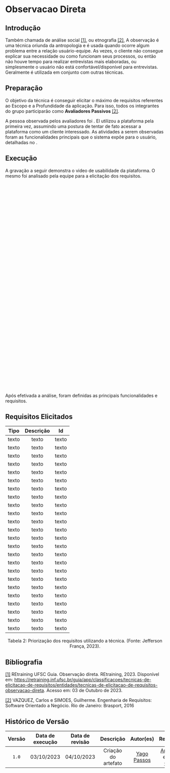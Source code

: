 # Observacao Direta

## Introdução

Também chamada de análise social <a id="aa" href="#a">[1]</a>, ou etnografia <a id="bb" href="#b">[2]</a>, A observação é uma técnica oriunda da antropologia e é usada quando ocorre algum problema entre a relação usuário-equipe. As vezes, o cliente não consegue explicar sua necessidade ou como funcionam seus processos, ou então não houve tempo para realizar entrevistas mais elaboradas, ou simplesmente o usuário não está confortável/disponível para entrevistas. Geralmente é utilizada em conjunto com outras técnicas.

## Preparação

O objetivo da técnica é conseguir elicitar o máximo de requisitos referentes ao Escopo e a Profundidade da aplicação. Para isso, todos os integrantes do grupo participarão como **Avaliadores Passivos** <a id="bb" href="#b">[2]</a>.

A pessoa observada pelos avaliadores foi . El utilizou a plataforma pela primeira vez, assumindo uma postura de tentar de fato acessar a plataforma como um cliente interessado. As atividades a serem observadas foram as funcionalidades principais que o sistema expõe para o usuário, detalhadas no []() .

## Execução

A gravação a seguir demonstra o video de usabilidade da plataforma. O mesmo foi analisado pela equipe para a elicitação dos requisitos.

<iframe width="1000vw" height="650vh" src="" title="Entrevista" frameborder="0" allow="accelerometer; autoplay; clipboard-write; encrypted-media; gyroscope; picture-in-picture" allowfullscreen=""></iframe>

Após efetivada a análise, foram definidas as principais funcionalidades e requisitos.

## Requisitos Elicitados


| Tipo  | Descrição |  Id   |
| :---: | :-------: | :---: |
| texto |   texto   | texto |
| texto |   texto   | texto |
| texto |   texto   | texto |
| texto |   texto   | texto |
| texto |   texto   | texto |
| texto |   texto   | texto |
| texto |   texto   | texto |
| texto |   texto   | texto |
| texto |   texto   | texto |
| texto |   texto   | texto |
| texto |   texto   | texto |
| texto |   texto   | texto |
| texto |   texto   | texto |
| texto |   texto   | texto |
| texto |   texto   | texto |
| texto |   texto   | texto |
| texto |   texto   | texto |
| texto |   texto   | texto |
| texto |   texto   | texto |
| texto |   texto   | texto |
| texto |   texto   | texto |
| texto |   texto   | texto |
| texto |   texto   | texto |
| texto |   texto   | texto |


<div style="text-align: center">
<p> Tabela 2: Priorização dos requisitos utilizando a técnica. (Fonte: Jefferson França, 2023).</p>
</div>


## Bibliografia

<a id="a" href="#aa">[1]</a> REtraining UFSC Guia. Observação direta. REtraining, 2023. Disponível em: https://retraining.inf.ufsc.br/guia/app/classificacoes/tecnicas-de-elicitacao-de-requisitos/entidades/tecnicas-de-elicitacao-de-requisitos-observacao-direta. Acesso em: 03 de Outubro de 2023.

<a id="b" href="#bb">[2]</a> VAZQUEZ, Carlos e SIMOES, Guilherme. Engenharia de Requisitos: Software Orientado a Negócio. Rio de Janeiro: Brasport, 2016 

## Histórico de Versão

| Versão | Data de execução | Data de revisão |      Descrição      |                 Autor(es)                      |                     Revisor(es)                        |
| :----: | :--------------: | :-------------: | :-----------------: | :--------------------------------------------: | :----------------------------------------------------: |
| `1.0`  |    03/10/2023    |   04/10/2023    | Criação do artefato | [Yago Passos](https://github.com/yagompassos) | [Ana Rocha](https://github.com/anaaroch) e [Shaíne Oliveira](https://github.com/ShaineOliveira) |

